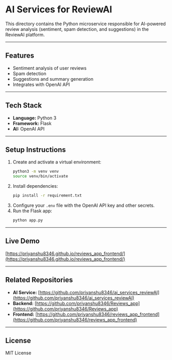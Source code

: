 # AI Services for ReviewAI

This directory contains the Python microservice responsible for AI-powered review analysis (sentiment, spam detection, and suggestions) in the ReviewAI platform.

---

## Features
- Sentiment analysis of user reviews
- Spam detection
- Suggestions and summary generation
- Integrates with OpenAI API

---

## Tech Stack
- **Language:** Python 3
- **Framework:** Flask
- **AI:** OpenAI API

---

## Setup Instructions

1. Create and activate a virtual environment:
   ```sh
   python3 -m venv venv
   source venv/bin/activate
   ```
2. Install dependencies:
   ```sh
   pip install -r requirement.txt
   ```
3. Configure your `.env` file with the OpenAI API key and other secrets.
4. Run the Flask app:
   ```sh
   python app.py
   ```

---

## Live Demo
[https://priyanshu8346.github.io/reviews_app_frontend/](https://priyanshu8346.github.io/reviews_app_frontend/)

---

## Related Repositories
- **AI Service:** [https://github.com/priyanshu8346/ai_services_reviewAI](https://github.com/priyanshu8346/ai_services_reviewAI)
- **Backend:** [https://github.com/priyanshu8346/Reviews_app](https://github.com/priyanshu8346/Reviews_app)
- **Frontend:** [https://github.com/priyanshu8346/reviews_app_frontend](https://github.com/priyanshu8346/reviews_app_frontend)

---

## License
MIT License
